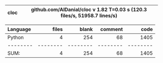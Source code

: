 cloc|github.com/AlDanial/cloc v 1.82  T=0.03 s (120.3 files/s, 51958.7 lines/s)
--- | ---

Language|files|blank|comment|code
:-------|-------:|-------:|-------:|-------:
Python|4|254|68|1405
--------|--------|--------|--------|--------
SUM:|4|254|68|1405
